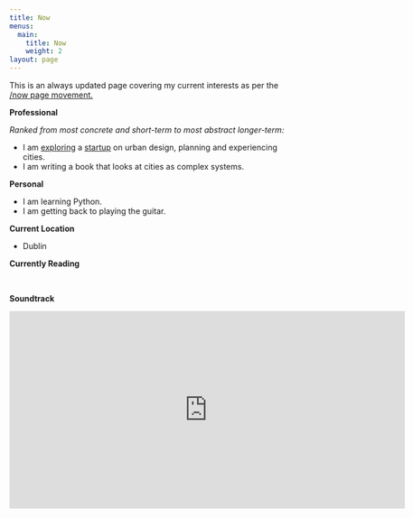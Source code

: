 ```yaml
---
title: Now
menus:
  main:
    title: Now
    weight: 2
layout: page
---
```

This is an always updated page covering my current interests as per the [/now page movement.](https://nownownow.com/)

**Professional**

*Ranked from most concrete and short-term to most abstract longer-term:* 

* I am [exploring](http://www.beondeck.com) a [startup](https://www.getlayer.xyz) on urban design, planning and experiencing cities.
* I am writing a book that looks at cities as complex systems.

**Personal**

* I am learning Python.
* I am getting back to playing the guitar.

**Current Location**

* Dublin

**Currently Reading**

<script src="https://www.goodreads.com/review/grid_widget/4485647.Currently%20reading?cover_size=medium&hide_link=true&hide_title=true&num_books=1&order=d&shelf=currently-reading&sort=date_added&widget_id=1609680039" type="text/javascript" charset="utf-8"></script><br>

**Soundtrack**

<iframe scrolling="no" frameborder="0" allowTransparency="true" src="https://www.deezer.com/plugins/player?format=classic&autoplay=false&playlist=true&width=700&height=350&color=EF5466&layout=&size=medium&type=playlist&id=2301948262&app_id=1" width="700" height="350"></iframe>
